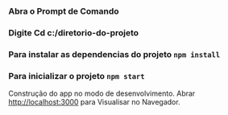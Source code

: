 ### Abra o Prompt de Comando 
### Digite Cd c:/diretorio-do-projeto  
### Para instalar as dependencias do projeto `npm install`
### Para inicializar o projeto `npm start`

Construção do app no modo de desenvolvimento.
Abrar [http://localhost:3000](http://localhost:3000) para Visualisar no Navegador.


